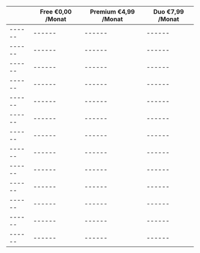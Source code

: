 | | Free €0,00 /Monat | Premium €4,99 /Monat | Duo €7,99 /Monat |
| ------ | ------ | ------ | ------ |
| ------ | ------ | ------ | ------ |
| ------ | ------ | ------ | ------ |
| ------ | ------ | ------ | ------ |
| ------ | ------ | ------ | ------ |
| ------ | ------ | ------ | ------ |
| ------ | ------ | ------ | ------ |
| ------ | ------ | ------ | ------ |
| ------ | ------ | ------ | ------ |
| ------ | ------ | ------ | ------ |
| ------ | ------ | ------ | ------ |
| ------ | ------ | ------ | ------ |
| ------ | ------ | ------ | ------ |
| ------ | ------ | ------ | ------ |
